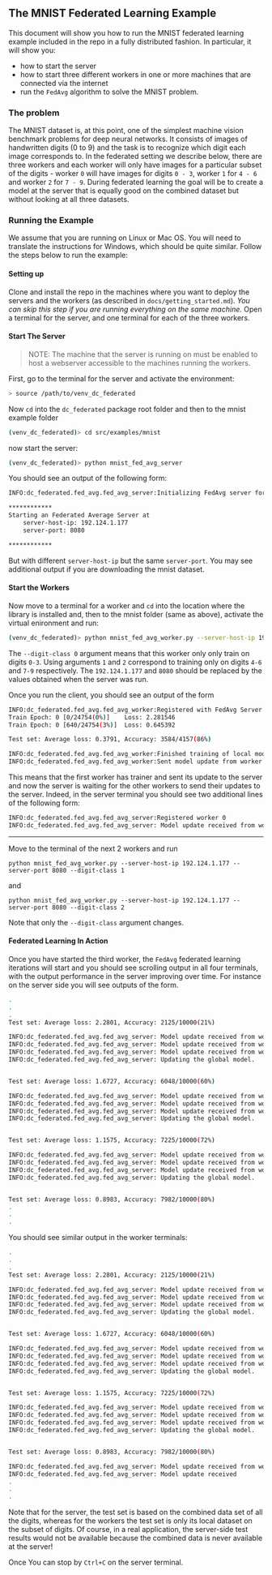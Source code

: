 ## The MNIST Federated Learning Example

This document will show you how to run the MNIST federated learning example included in the repo in a fully distributed fashion. In particular, it will show you:
- how to start the server
- how to start three different workers in one or more machines that are connected via the internet
- run the `FedAvg` algorithm to solve the MNIST problem.

### The problem

The MNIST dataset is, at this point, one of the simplest machine vision benchmark problems for deep neural networks. It consists of images of handwritten digits (0 to 9) and the task is to recognize which digit each image corresponds to. In the federated setting we describe below, there are three workers and each worker will only have images for a particular subset of the digits - worker `0` will have images for digits `0 - 3`, worker `1` for `4 - 6` and worker `2` for `7 - 9`. During federated learning the goal will be to create a model at the server that is equally good on the combined dataset but without looking at all three datasets.

### Running the Example

We assume that you are running on Linux or Mac OS. You will need to translate the instructions for Windows, which should be quite similar. Follow the steps below to run the example:

#### Setting up

Clone and install the repo in the machines where you want to deploy the servers and the workers (as described in `docs/getting_started.md`). *You can skip this step if you are running everything on the same machine.* Open a terminal for the server, and one terminal for each of the three workers.

#### Start The Server 

> NOTE: The machine that the server is running on must be enabled to host a webserver accessible to the machines running the workers. 

First, go to the terminal for the server and activate the environment:
```bash
> source /path/to/venv_dc_federated
```
Now `cd` into the `dc_federated` package root folder and then to the mnist example folder
```bash
(venv_dc_federated)> cd src/examples/mnist
```
now start the server:
```bash
(venv_dc_federated)> python mnist_fed_avg_server 
```
You should see an output of the following form:

```bash
INFO:dc_federated.fed_avg.fed_avg_server:Initializing FedAvg server for model class MNISTNet

************
Starting an Federated Average Server at
	server-host-ip: 192.124.1.177 
	server-port: 8080

************
```
But with different `server-host-ip` but the same `server-port`. You may see additional output if you are downloading the mnist dataset. 

#### Start the Workers

Now move to a terminal for a worker and `cd` into the location where the library is installed and, then to the mnist folder (same as above), activate the virtual enironment  and run:
```bash
(venv_dc_federated)> python mnist_fed_avg_worker.py --server-host-ip 192.124.1.177  --server-port 8080 --digit-class 0 
```
The `--digit-class 0` argument means that this worker only only train on digits `0-3`. Using arguments `1` and `2` correspond to training only on digits `4-6` and `7-9` respectively. The `192.124.1.177` and `8080` should be replaced by the values obtained when the server was run. 

Once you run the client, you should see an output of the form
```bash
INFO:dc_federated.fed_avg.fed_avg_worker:Registered with FedAvg Server with worker id 0
Train Epoch: 0 [0/24754(0%)]	Loss: 2.281546
Train Epoch: 0 [640/24754(3%)]	Loss: 0.645392

Test set: Average loss: 0.3791, Accuracy: 3584/4157(86%)

INFO:dc_federated.fed_avg.fed_avg_worker:Finished training of local model for worker 0
INFO:dc_federated.fed_avg.fed_avg_worker:Sent model update from worker 0 to the server.
```
This means that the first worker has trainer and sent its update to the server and now the server is waiting for the other workers to send their updates to the server. Indeed, in the server terminal you should see two additional lines of the following form:
```bash
INFO:dc_federated.fed_avg.fed_avg_server:Registered worker 0
INFO:dc_federated.fed_avg.fed_avg_server: Model update received from worker 0
```
---

Move to the terminal of the next 2 workers and run 
```
python mnist_fed_avg_worker.py --server-host-ip 192.124.1.177 --server-port 8080 --digit-class 1
```
and 
```
python mnist_fed_avg_worker.py --server-host-ip 192.124.1.177 --server-port 8080 --digit-class 2
```
Note that only the `--digit-class` argument changes. 

#### Federated Learning In Action

Once you have started the third worker, the `FedAvg` federated learning iterations will start and you should see scrolling output in all four terminals, with the output performance in the server improving over time. For instance on the server side you will see outputs of the form.

```bash
.
.
.
Test set: Average loss: 2.2801, Accuracy: 2125/10000(21%)

INFO:dc_federated.fed_avg.fed_avg_server: Model update received from worker 1
INFO:dc_federated.fed_avg.fed_avg_server: Model update received from worker 2
INFO:dc_federated.fed_avg.fed_avg_server: Model update received from worker 0
INFO:dc_federated.fed_avg.fed_avg_server: Updating the global model.


Test set: Average loss: 1.6727, Accuracy: 6048/10000(60%)

INFO:dc_federated.fed_avg.fed_avg_server: Model update received from worker 1
INFO:dc_federated.fed_avg.fed_avg_server: Model update received from worker 2
INFO:dc_federated.fed_avg.fed_avg_server: Model update received from worker 0
INFO:dc_federated.fed_avg.fed_avg_server: Updating the global model.


Test set: Average loss: 1.1575, Accuracy: 7225/10000(72%)

INFO:dc_federated.fed_avg.fed_avg_server: Model update received from worker 1
INFO:dc_federated.fed_avg.fed_avg_server: Model update received from worker 2
INFO:dc_federated.fed_avg.fed_avg_server: Model update received from worker 0
INFO:dc_federated.fed_avg.fed_avg_server: Updating the global model.


Test set: Average loss: 0.8983, Accuracy: 7982/10000(80%)
.
.
.
```
You should see similar output in the worker terminals:
```bash
.
.
.
Test set: Average loss: 2.2801, Accuracy: 2125/10000(21%)

INFO:dc_federated.fed_avg.fed_avg_server: Model update received from worker 1
INFO:dc_federated.fed_avg.fed_avg_server: Model update received from worker 2
INFO:dc_federated.fed_avg.fed_avg_server: Model update received from worker 0
INFO:dc_federated.fed_avg.fed_avg_server: Updating the global model.


Test set: Average loss: 1.6727, Accuracy: 6048/10000(60%)

INFO:dc_federated.fed_avg.fed_avg_server: Model update received from worker 1
INFO:dc_federated.fed_avg.fed_avg_server: Model update received from worker 2
INFO:dc_federated.fed_avg.fed_avg_server: Model update received from worker 0
INFO:dc_federated.fed_avg.fed_avg_server: Updating the global model.


Test set: Average loss: 1.1575, Accuracy: 7225/10000(72%)

INFO:dc_federated.fed_avg.fed_avg_server: Model update received from worker 1
INFO:dc_federated.fed_avg.fed_avg_server: Model update received from worker 2
INFO:dc_federated.fed_avg.fed_avg_server: Model update received from worker 0
INFO:dc_federated.fed_avg.fed_avg_server: Updating the global model.


Test set: Average loss: 0.8983, Accuracy: 7982/10000(80%)

INFO:dc_federated.fed_avg.fed_avg_server: Model update received from worker 1
INFO:dc_federated.fed_avg.fed_avg_server: Model update received 
.
.
.
```

Note that for the server, the test set is based on the combined data set of all the digits, whereas for the workers the test set is only its local dataset on the subset of digits. Of course, in a real application, the server-side test results would not be available because the combined data is never available at the server! 


Once You can stop by `Ctrl+C` on the server terminal.